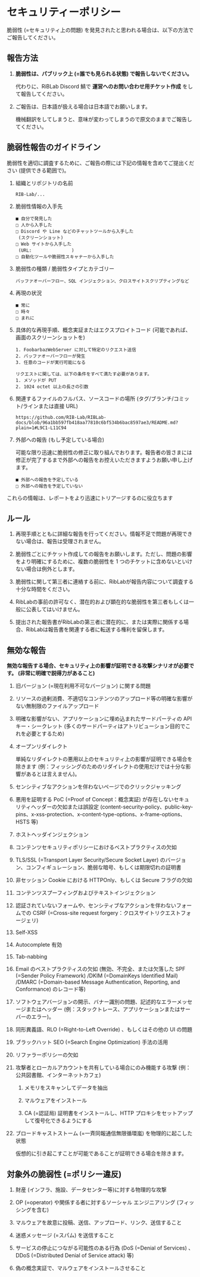 # セキュリティーポリシー

脆弱性 (=セキュリティ上の問題) を発見されたと思われる場合は、以下の方法でご報告してください。

## 報告方法

1. **脆弱性は、パブリック上 (=誰でも見られる状態) で報告しないでください。**

    代わりに、RiBLab Discord 鯖で **運営へのお問い合わせ用チケット作成** をして報告してください。

1. ご報告は、日本語が扱える場合は日本語でお願いします。

    機械翻訳をしてしまうと、意味が変わってしまうので原文のままでご報告してください。

## 脆弱性報告のガイドライン

脆弱性を適切に調査するために、ご報告の際には下記の情報を含めてご提出ください (提供できる範囲で)。

1. 組織とリポジトリの名前

    ```text
    RIB-Lab/...
    ```

1. 脆弱性情報の入手先

    ```text
    ■ 自分で発見した
    □ 人から入手した
    □ Discord や Line などのチャットツールから入手した
     (スクリーンショット)
    □ Web サイトから入手した
     (URL:　　　　　　　　　)
    □ 自動化ツールや脆弱性スキャナーから入手した
    ```

1. 脆弱性の種類 / 脆弱性タイプとカテゴリー

    ```text
    バッファオーバーフロー、SQL インジェクション、クロスサイトスクリプティングなど
    ```

1. 再現の状況

    ```text
    ■ 常に
    □ 時々
    □ まれに
    ```

1. 具体的な再現手順、概念実証またはエクスプロイトコード (可能であれば、画面のスクリーンショットを)

    ```text
    1. FoobarbazWebServer に対して特定のリクエスト送信
    2. バッファオーバーフローが発生
    3. 任意のコードが実行可能になる

    リクエストに関しては、以下の条件をすべて満たす必要があります。
    1. メソッドが PUT
    2. 1024 octet 以上の長さの引数
    ```

1. 関連するファイルのフルパス、ソースコードの場所 (タグ/ブランチ/コミット/ラインまたは直接 URL)

    ```text
    https://github.com/RIB-Lab/RIBLab-docs/blob/96a1bb597fb418aa77810c6bf534b6bac8597ae3/README.md?plain=1#L9C1-L11C94
    ```

1. 外部への報告 (もし予定している場合)

    可能な限り迅速に脆弱性の修正に取り組んでおります。報告者の皆さまには修正が完了するまで外部への報告をお控えいただきますようお願い申し上げます。

    ```text
    ■ 外部への報告を予定している
    □ 外部への報告を予定していない
    ```

これらの情報は、レポートをより迅速にトリアージするのに役立ちます

## ルール

1. 再現手順とともに詳細な報告を行ってください。情報不足で問題が再現できない場合は、報告は受理されません。

1. 脆弱性ごとにチケット作成しての報告をお願いします。ただし、問題の影響をより明確にするために、複数の脆弱性を 1 つのチケットに含めないといけない場合は例外とします。

1. 脆弱性に関して第三者に連絡する前に、RibLabが報告内容について調査する十分な時間をください。

1. RibLabの事前の許可なく、潜在的および顕在的な脆弱性を第三者もしくは一般に公表してはいけません。

1. 提出された報告書がRibLabの第三者に潜在的に、または実際に関係する場合、RibLabは報告書を関連する者に転送する権利を留保します。

## 無効な報告

**無効な報告する場合、セキュリティ上の影響が証明できる攻撃シナリオが必要です。 (非常に明確で説得力があること)**

1. 旧バージョン (=現在利用不可なバージョン) に関する問題

1. リソースの過剰消費、不適切なコンテンツのアップロード等の明確な影響がない無制限のファイルアップロード

1. 明確な影響がない、アプリケーションに埋め込まれたサードパーティの API キー・シークレット (多くのサードパーティはアトリビューション目的でこれを必要とするため)

1. オープンリダイレクト

    単純なリダイレクトの悪用以上のセキュリティ上の影響が証明できる場合を除きます (例：フィッシングのためのリダイレクトの使用だけでは十分な影響があるとは言えません)。

1. センシティブなアクションを伴わないページでのクリックジャッキング

1. 悪用を証明する PoC (=Proof of Concept：概念実証) が存在しないセキュリティヘッダーの欠如または誤設定 (content-security-policy、public-key-pins、x-xss-protection、x-content-type-options、x-frame-options、HSTS 等)

1. ホストヘッダインジェクション

1. コンテンツセキュリティポリシーにおけるベストプラクティスの欠如

1. TLS/SSL (=Transport Layer Security/Secure Socket Layer) のバージョン、コンフィギュレーション、脆弱な暗号、もしくは期限切れの証明書

1. 非セッション Cookie における HTTPOnly、もしくは Secure フラグの欠如

1. コンテンツスプーフィングおよびテキストインジェクション

1. 認証されていないフォームや、センシティブなアクションを伴わないフォームでの CSRF (=Cross-site request forgery：クロスサイトリクエストフォージェリ)

1. Self-XSS

1. Autocomplete 有効

1. Tab-nabbing

1. Email のベストプラクティスの欠如 (無効、不完全、または欠落した SPF (=Sender Policy Framework) /DKIM (=DomainKeys Identified Mail) /DMARC (=Domain-based Message Authentication, Reporting, and Conformance) のレコード等)

1. ソフトウェアバージョンの開示、バナー識別の問題、記述的なエラーメッセージまたはヘッダー (例：スタックトレース、アプリケーションまたはサーバーのエラー)。

1. 同形異義語、RLO (=Right-to-Left Override) 、もしくはその他の UI の問題

1. ブラックハット SEO (=Search Engine Optimization) 手法の活用

1. リファラーポリシーの欠如

1. 攻撃者とローカルアカウントを共有している場合にのみ機能する攻撃 (例：公共図書館、インターネットカフェ)

    1. メモリをスキャンしてデータを抽出

    1. マルウェアをインストール

    1. CA (=認証局) 証明書をインストールし、HTTP プロキシをセットアップして復号化できるようにする

1. ブロードキャストストーム (=一斉同報通信無限循環嵐) を物理的に起こした状態

    仮想的に引き起こすことが可能であることが証明できる場合を除きます。

## 対象外の脆弱性 (=ポリシー違反)

1. 財産 (インフラ、施設、データセンター等)に対する物理的な攻撃

1. OP (=operator) や関係する者に対するソーシャル エンジニアリング (フィッシングを含む)

1. マルウェアを故意に投稿、送信、アップロード、リンク、送信すること

1. 迷惑メッセージ (=スパム) を送信すること

1. サービスの停止につながる可能性のある行為 (DoS (=Denial of Services) 、DDoS (=Distributed Denial of Service attack) 等)

1. 偽の概念実証で、マルウェアをインストールさせること
